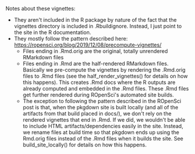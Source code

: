 Notes about these vignettes:

* They aren't included in the R package by nature of the fact that the vignettes directory is included in .Rbuildignore. Instead, I just point to the site in the R documentation.
* They mostly follow the pattern described here: https://ropensci.org/blog/2019/12/08/precompute-vignettes/
  - Files ending in .Rmd.orig are the original, totally unrendered RMarkdown files
  - Files ending in .Rmd are the half-rendered RMarkdown files. Basically we pre-compute the vignettes by rendering the .Rmd.orig files to .Rmd files (see the half_render_vignettes() for details on how this happens). This creates .Rmd docs where the R outputs are already computed and embedded in the .Rmd files. These .Rmd files get further rendered during ROpenSci's automated site builds.
  - The exception to following the pattern described in the ROpenSci post is that, when the pkgdown site is built locally (and all of the artifacts from that build placed in docs/), we don't rely on the rendered vignettes that end in .Rmd. If we did, we wouldn't be able to include HTML artifacts/dependencies easily in the site. Instead, we rename files at build time so that pkgdown ends up using the Rmd.orig files instead of the .Rmd files when it builds the site. See build_site_locally() for details on how this happens.
